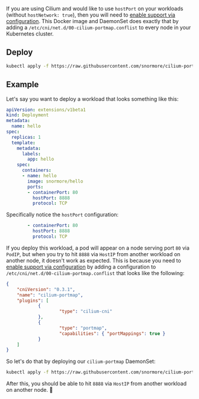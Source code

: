 If you are using Cilium and would like to use `hostPort` on your workloads (without `hostNetwork: true`), then you will need to [enable support via configuration](http://docs.cilium.io/en/v1.4/kubernetes/configuration/?highlight=portmap#enabling-hostport-support-via-cni-configuration). This Docker image and DaemonSet does exactly that by adding a `/etc/cni/net.d/00-cilium-portmap.conflist` to every node in your Kubernetes cluster.

## Deploy

```bash
kubectl apply -f https://raw.githubusercontent.com/snormore/cilium-portmap/master/daemonset.yaml
```

## Example

Let's say you want to deploy a workload that looks something like this:

```yaml
apiVersion: extensions/v1beta1
kind: Deployment
metadata:
  name: hello
spec:
  replicas: 1
  template:
    metadata:
      labels:
        app: hello
    spec:
      containers:
      - name: hello
        image: snormore/hello
        ports:
        - containerPort: 80
          hostPort: 8888
          protocol: TCP

```

Specifically notice the `hostPort` configuration:

```yaml
        - containerPort: 80
          hostPort: 8888
          protocol: TCP
```

If you deploy this workload, a pod will appear on a node serving port `80` via `PodIP`, but when you try to hit `8888` via `HostIP` from another workload on another node, it doesn't work as expected. This is because you need to [enable support via configuration](http://docs.cilium.io/en/v1.4/kubernetes/configuration/?highlight=portmap#enabling-hostport-support-via-cni-configuration) by adding a configuration to `/etc/cni/net.d/00-cilium-portmap.conflist` that looks like the following:

```json
{
    "cniVersion": "0.3.1",
    "name": "cilium-portmap",
    "plugins": [
            {
                    "type": "cilium-cni"
            },
            {
                    "type": "portmap",
                    "capabilities": { "portMappings": true }
            }
    ]
}
```

So let's do that by deploying our `cilium-portmap` DaemonSet:

```bash
kubectl apply -f https://raw.githubusercontent.com/snormore/cilium-portmap/master/daemonset.yaml
```

After this, you should be able to hit `8888` via `HostIP` from another workload on another node. 🎉